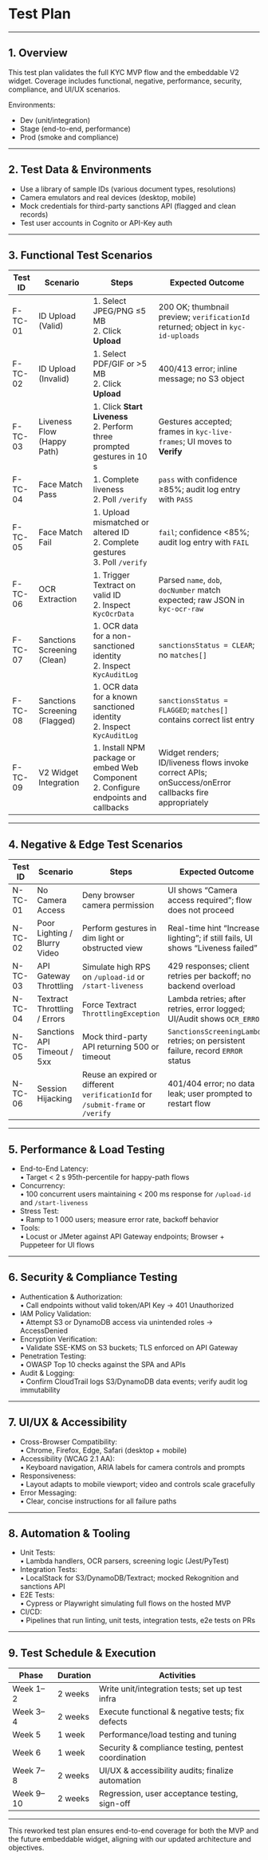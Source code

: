 # Test Plan

---

## 1. Overview

This test plan validates the full KYC MVP flow and the embeddable V2 widget. Coverage includes functional, negative, performance, security, compliance, and UI/UX scenarios.  

Environments:  
- Dev (unit/integration)  
- Stage (end-to-end, performance)  
- Prod (smoke and compliance)

---

## 2. Test Data & Environments

- Use a library of sample IDs (various document types, resolutions)  
- Camera emulators and real devices (desktop, mobile)  
- Mock credentials for third-party sanctions API (flagged and clean records)  
- Test user accounts in Cognito or API-Key auth  

---

## 3. Functional Test Scenarios

| Test ID | Scenario                             | Steps                                                                                 | Expected Outcome                                                                                   |
|---------|--------------------------------------|---------------------------------------------------------------------------------------|----------------------------------------------------------------------------------------------------|
| F-TC-01 | ID Upload (Valid)                    | 1. Select JPEG/PNG ≤5 MB<br>2. Click **Upload**                                      | 200 OK; thumbnail preview; `verificationId` returned; object in `kyc-id-uploads`                  |
| F-TC-02 | ID Upload (Invalid)                  | 1. Select PDF/GIF or >5 MB<br>2. Click **Upload**                                     | 400/413 error; inline message; no S3 object                                                        |
| F-TC-03 | Liveness Flow (Happy Path)           | 1. Click **Start Liveness**<br>2. Perform three prompted gestures in 10 s             | Gestures accepted; frames in `kyc-live-frames`; UI moves to **Verify**                              |
| F-TC-04 | Face Match Pass                      | 1. Complete liveness<br>2. Poll `/verify`                                             | `pass` with confidence ≥85%; audit log entry with `PASS`                                           |
| F-TC-05 | Face Match Fail                      | 1. Upload mismatched or altered ID<br>2. Complete gestures<br>3. Poll `/verify`       | `fail`; confidence <85%; audit log entry with `FAIL`                                               |
| F-TC-06 | OCR Extraction                       | 1. Trigger Textract on valid ID<br>2. Inspect `KycOcrData`                            | Parsed `name`, `dob`, `docNumber` match expected; raw JSON in `kyc-ocr-raw`                        |
| F-TC-07 | Sanctions Screening (Clean)          | 1. OCR data for a non-sanctioned identity<br>2. Inspect `KycAuditLog`                 | `sanctionsStatus = CLEAR`; no `matches[]`                                                          |
| F-TC-08 | Sanctions Screening (Flagged)        | 1. OCR data for a known sanctioned identity<br>2. Inspect `KycAuditLog`               | `sanctionsStatus = FLAGGED`; `matches[]` contains correct list entry                                |
| F-TC-09 | V2 Widget Integration               | 1. Install NPM package or embed Web Component<br>2. Configure endpoints and callbacks | Widget renders; ID/liveness flows invoke correct APIs; onSuccess/onError callbacks fire appropriately |

---

## 4. Negative & Edge Test Scenarios

| Test ID   | Scenario                              | Steps                                                                                           | Expected Outcome                                                                     |
|-----------|---------------------------------------|-------------------------------------------------------------------------------------------------|--------------------------------------------------------------------------------------|
| N-TC-01   | No Camera Access                      | Deny browser camera permission                                                                   | UI shows “Camera access required”; flow does not proceed                             |
| N-TC-02   | Poor Lighting / Blurry Video         | Perform gestures in dim light or obstructed view                                                 | Real-time hint “Increase lighting”; if still fails, UI shows “Liveness failed”       |
| N-TC-03   | API Gateway Throttling               | Simulate high RPS on `/upload-id` or `/start-liveness`                                           | 429 responses; client retries per backoff; no backend overload                        |
| N-TC-04   | Textract Throttling / Errors         | Force Textract `ThrottlingException`                                                             | Lambda retries; after retries, error logged; UI/Audit shows `OCR_ERROR`              |
| N-TC-05   | Sanctions API Timeout / 5xx          | Mock third-party API returning 500 or timeout                                                     | `SanctionsScreeningLambda` retries; on persistent failure, record `ERROR` status     |
| N-TC-06   | Session Hijacking                    | Reuse an expired or different `verificationId` for `/submit-frame` or `/verify`                  | 401/404 error; no data leak; user prompted to restart flow                           |

---

## 5. Performance & Load Testing

- End-to-End Latency:  
  • Target < 2 s 95th-percentile for happy-path flows  
- Concurrency:  
  • 100 concurrent users maintaining < 200 ms response for `/upload-id` and `/start-liveness`  
- Stress Test:  
  • Ramp to 1 000 users; measure error rate, backoff behavior  
- Tools:  
  • Locust or JMeter against API Gateway endpoints; Browser + Puppeteer for UI flows  

---

## 6. Security & Compliance Testing

- Authentication & Authorization:  
  • Call endpoints without valid token/API Key → 401 Unauthorized  
- IAM Policy Validation:  
  • Attempt S3 or DynamoDB access via unintended roles → AccessDenied  
- Encryption Verification:  
  • Validate SSE-KMS on S3 buckets; TLS enforced on API Gateway  
- Penetration Testing:  
  • OWASP Top 10 checks against the SPA and APIs  
- Audit & Logging:  
  • Confirm CloudTrail logs S3/DynamoDB data events; verify audit log immutability  

---

## 7. UI/UX & Accessibility

- Cross-Browser Compatibility:  
  • Chrome, Firefox, Edge, Safari (desktop + mobile)  
- Accessibility (WCAG 2.1 AA):  
  • Keyboard navigation, ARIA labels for camera controls and prompts  
- Responsiveness:  
  • Layout adapts to mobile viewport; video and controls scale gracefully  
- Error Messaging:  
  • Clear, concise instructions for all failure paths  

---

## 8. Automation & Tooling

- Unit Tests:  
  • Lambda handlers, OCR parsers, screening logic (Jest/PyTest)  
- Integration Tests:  
  • LocalStack for S3/DynamoDB/Textract; mocked Rekognition and sanctions API  
- E2E Tests:  
  • Cypress or Playwright simulating full flows on the hosted MVP  
- CI/CD:  
  • Pipelines that run linting, unit tests, integration tests, e2e tests on PRs  

---

## 9. Test Schedule & Execution

| Phase               | Duration  | Activities                                         |
|---------------------|-----------|----------------------------------------------------|
| Week 1–2            | 2 weeks   | Write unit/integration tests; set up test infra    |
| Week 3–4            | 2 weeks   | Execute functional & negative tests; fix defects   |
| Week 5              | 1 week    | Performance/load testing and tuning                |
| Week 6              | 1 week    | Security & compliance testing, pentest coordination|
| Week 7–8            | 2 weeks   | UI/UX & accessibility audits; finalize automation  |
| Week 9–10           | 2 weeks   | Regression, user acceptance testing, sign-off      |

---

This reworked test plan ensures end-to-end coverage for both the MVP and the future embeddable widget, aligning with our updated architecture and objectives.
